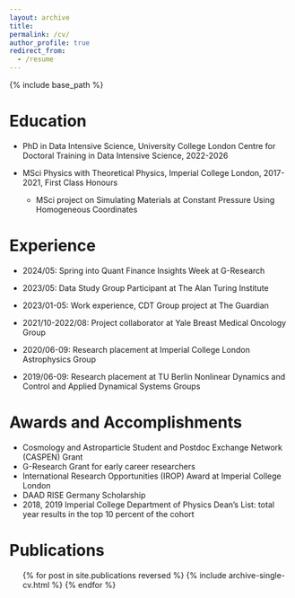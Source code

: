 ```yaml
---
layout: archive
title:
permalink: /cv/
author_profile: true
redirect_from:
  - /resume
---
```


{% include base_path %}

Education
======
* PhD in Data Intensive Science, University College London Centre for Doctoral Training in Data Intensive Science, 2022-2026

* MSci Physics with Theoretical Physics, Imperial College London, 2017-2021, First Class Honours
  * MSci project on Simulating Materials at Constant Pressure Using Homogeneous Coordinates

Experience
======
* 2024/05: Spring into Quant Finance Insights Week at G-Research

* 2023/05: Data Study Group Participant at The Alan Turing Institute

* 2023/01-05: Work experience, CDT Group project at The Guardian

* 2021/10-2022/08: Project collaborator at Yale Breast Medical Oncology Group

* 2020/06-09: Research placement at Imperial College London Astrophysics Group

* 2019/06-09: Research placement at TU Berlin Nonlinear Dynamics and Control and Applied Dynamical Systems Groups
  

Awards and Accomplishments
======
* Cosmology and Astroparticle Student and Postdoc Exchange Network (CASPEN) Grant
* G-Research Grant for early career researchers
* International Research Opportunities (IROP) Award at Imperial College London
* DAAD RISE Germany Scholarship
* 2018, 2019 Imperial College Department of Physics Dean’s List: total year results in the top 10 percent of the cohort

Publications
======
  <ul>{% for post in site.publications reversed %}
    {% include archive-single-cv.html %}
  {% endfor %}</ul>
  
